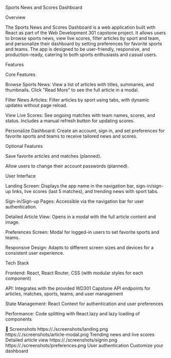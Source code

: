 Sports News and Scores Dashboard

Overview

The Sports News and Scores Dashboard is a web application built with React as part of the Web Development 301 capstone project. It allows users to browse sports news, view live scores, filter articles by sport and team, and personalize their dashboard by setting preferences for favorite sports and teams. The app is designed to be user-friendly, responsive, and production-ready, catering to both sports enthusiasts and casual users.

Features

Core Features





Browse Sports News: View a list of articles with titles, summaries, and thumbnails. Click "Read More" to see the full article in a modal.



Filter News Articles: Filter articles by sport using tabs, with dynamic updates without page reload.



View Live Scores: See ongoing matches with team names, scores, and status. Includes a manual refresh button for updating scores.



Personalize Dashboard: Create an account, sign in, and set preferences for favorite sports and teams to receive tailored news and scores.

Optional Features





Save favorite articles and matches (planned).



Allow users to change their account passwords (planned).

User Interface





Landing Screen: Displays the app name in the navigation bar, sign-in/sign-up links, live scores (last 5 matches), and trending news with sport tabs.



Sign-in/Sign-up Pages: Accessible via the navigation bar for user authentication.



Detailed Article View: Opens in a modal with the full article content and image.



Preferences Screen: Modal for logged-in users to set favorite sports and teams.



Responsive Design: Adapts to different screen sizes and devices for a consistent user experience.

Tech Stack





Frontend: React, React Router, CSS (with modular styles for each component)



API: Integrates with the provided WD301 Capstone API endpoints for articles, matches, sports, teams, and user management



State Management: React Context for authentication and user preferences



Performance: Code splitting with React.lazy and lazy loading of components


📸 Screenshots
https://./screenshots/landing.png 	https://./screenshots/article-modal.png
Trending news and live scores 	Detailed article view
https://./screenshots/signin.png	https://./screenshots/preferences.png
User authentication 	Customize your dashboard
